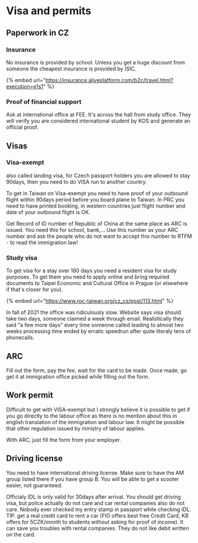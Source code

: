 # Visa and permits

## Paperwork in CZ

### Insurance

No insurance is provided by school. Unless you get a huge discount from someone the cheapest insurance is provided by ISIC.

{% embed url="https://insurance.aliveplatform.com/b2c/travel.html?execution=e1s1" %}

### Proof of financial support

Ask at international office at FEE. It's across the hall from study office. They will verify you are considered international student by KOS and generate an official proof.

## Visas

### Visa-exempt

also called landing visa, for Czech passport holders you are allowed to stay 90days, then you need to do VISA run to another country.

To get in Taiwan on Visa-exempt you need to have proof of your outbound flight within 90days period before you board plane to Taiwan. In PRC you need to have printed booking, in western countries just flight number and date of your outbound flight is OK.

Get Record of ID number of Republic of China at the same place as ARC is issued. You need this for school, bank,... Use this number as your ARC number and ask the people who do not want to accept this number to RTFM - to read the immigration law!

### Study visa

To get visa for a stay over 180 days you need a resident visa for study purposes. To get them you need to apply online and bring required documents to Taipei Economic and Cultural Office in Prague \(or elsewhere if that's closer for you\).

{% embed url="https://www.roc-taiwan.org/cz_cs/post/113.html" %}

In fall of 2021 the office was ridiculously slow. Website says visa should take two days, someone claimed a week through email. Realistically they said "a few more days" every time someone called leading to almost two weeks processing time ended by erratic speedrun after quite literaly tens of phonecalls.


## ARC

Fill out the form, pay the fee, wait for the card to be made. Once made, go get it at immigration office picked while filling out the form.

## Work permit

Difficult to get with VISA-exempt but I strongly believe it is possible to get if you go directly to the labour office as there is no mention about this in english translation of the immigration and labour law. It might be possible that other regulation issued by ministry of labour applies.

With ARC, just fill the form from your employer.

## Driving license

You need to have international driving license. Make sure to have the AM group listed there if you have group B. You will be able to get a scooter easier, not guaranteed.

Officialy IDL is only valid for 30days after arrival. You should get driving visa, but police actually do not care and car rental companies also do not care. Nobody ever checked my entry stamp in passport while checking IDL.
TIP. get a real credit card to rent a car \(FIO offers best free Credit Card, KB offers for 5CZK/month to students without asking for proof of income\). It can save you troubles with rental companies. They do not like debit written on the card.





